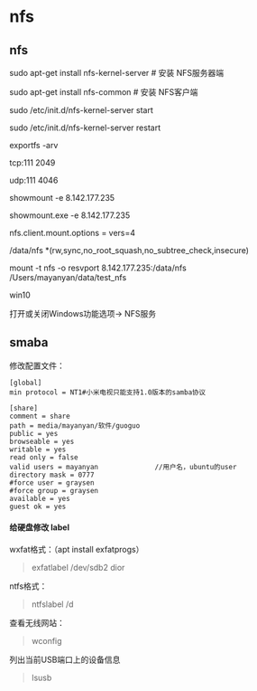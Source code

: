 # nfs

## nfs

sudo apt\-get install nfs\-kernel\-server \# 安装 NFS服务器端

sudo apt\-get install nfs\-common \# 安装 NFS客户端

sudo /etc/init.d/nfs\-kernel\-server start

sudo /etc/init.d/nfs\-kernel\-server restart

exportfs \-arv

tcp:111 2049

udp:111 4046

showmount \-e 8.142.177.235

showmount.exe \-e 8.142.177.235

nfs.client.mount.options = vers=4

/data/nfs \*\(rw,sync,no\_root\_squash,no\_subtree\_check,insecure\)

mount \-t nfs \-o resvport 8.142.177.235:/data/nfs /Users/mayanyan/data/test\_nfs

win10

打开或关闭Windows功能选项\-\> NFS服务

## smaba

修改配置文件：

```
[global]
min protocol = NT1#小米电视只能支持1.0版本的samba协议

[share]
comment = share
path = media/mayanyan/软件/guoguo
public = yes
browseable = yes
writable = yes
read only = false
valid users = mayanyan              //用户名，ubuntu的user
directory mask = 0777
#force user = graysen 
#force group = graysen 
available = yes
guest ok = yes
```

#### 给硬盘修改 label

wxfat格式：（apt install exfatprogs）

> exfatlabel /dev/sdb2 dior

ntfs格式：

> ntfslabel /d

查看无线网站：

> wconfig

列出当前USB端口上的设备信息

> lsusb
